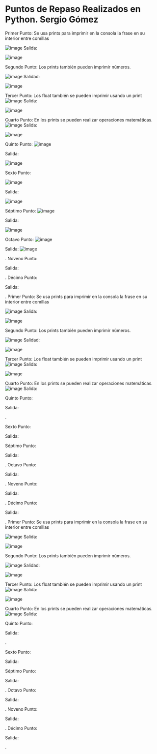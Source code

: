 # Puntos de Repaso Realizados en Python. Sergio Gómez

Primer Punto: Se usa prints para imprimir en la consola la frase en su interior entre comillas

![image](https://github.com/user-attachments/assets/45fa0230-464c-44c0-ad0b-eca413bb1550)
Salida:

![image](https://github.com/user-attachments/assets/c7ed6051-9065-4a13-bc5c-1c6cac70785f)

Segundo Punto: Los prints también pueden imprimir números.

![image](https://github.com/user-attachments/assets/ecb62093-b131-4f20-b559-910dd46ffb70)
Salidad:

![image](https://github.com/user-attachments/assets/cfef4526-42b3-483b-ab09-261977ffa214)

Tercer Punto: Los float también se pueden imprimir usando un print
![image](https://github.com/user-attachments/assets/f9a3aebe-e7a5-46d3-a6d4-83d16909afc7)
Salida:

![image](https://github.com/user-attachments/assets/0d7e5e6d-3085-44a1-9e6e-b05759caa7f3)

Cuarto Punto: En los prints se pueden realizar operaciones matemáticas.
![image](https://github.com/user-attachments/assets/affa377f-76f4-4496-b9d1-b1bbc80c0ca9)
Salida:

![image](https://github.com/user-attachments/assets/cdd9e167-cac2-4fae-afec-2595cf8ea755)

Quinto Punto:
![image](https://github.com/user-attachments/assets/f6ffbf9d-5d09-468a-8f2c-99b7d325815b)

Salida:

![image](https://github.com/user-attachments/assets/534f76f0-f1d7-487e-aa45-f1b6b42875f0)

Sexto Punto:

![image](https://github.com/user-attachments/assets/5c0eeb40-acad-4470-bb7b-10970482214c)

Salida:

![image](https://github.com/user-attachments/assets/82fc7e64-3191-4dab-83a7-95ec63902a23)


Séptimo Punto:
![image](https://github.com/user-attachments/assets/afc47c9b-61d8-4c84-8911-645c3f8f5434)

Salida:

![image](https://github.com/user-attachments/assets/7af36273-07d3-4531-9cdf-07865db5254e)

Octavo Punto:
![image](https://github.com/user-attachments/assets/82fabb85-9abc-4a8a-8373-44845fafa3ef)

Salida:
![image](https://github.com/user-attachments/assets/6ef19e2c-3028-480e-8e19-6105fc29edb3)


.
Noveno Punto:

Salida:

.
Décimo Punto:

Salida:

.
Primer Punto: Se usa prints para imprimir en la consola la frase en su interior entre comillas

![image](https://github.com/user-attachments/assets/45fa0230-464c-44c0-ad0b-eca413bb1550)
Salida:

![image](https://github.com/user-attachments/assets/c7ed6051-9065-4a13-bc5c-1c6cac70785f)

Segundo Punto: Los prints también pueden imprimir números.

![image](https://github.com/user-attachments/assets/ecb62093-b131-4f20-b559-910dd46ffb70)
Salidad:

![image](https://github.com/user-attachments/assets/cfef4526-42b3-483b-ab09-261977ffa214)

Tercer Punto: Los float también se pueden imprimir usando un print
![image](https://github.com/user-attachments/assets/f9a3aebe-e7a5-46d3-a6d4-83d16909afc7)
Salida:

![image](https://github.com/user-attachments/assets/0d7e5e6d-3085-44a1-9e6e-b05759caa7f3)

Cuarto Punto: En los prints se pueden realizar operaciones matemáticas.
![image](https://github.com/user-attachments/assets/affa377f-76f4-4496-b9d1-b1bbc80c0ca9)
Salida:

Quinto Punto:

Salida:

.

Sexto Punto:

Salida:

Séptimo Punto:

Salida:

.
Octavo Punto:

Salida:

.
Noveno Punto:

Salida:

.
Décimo Punto:

Salida:

.
Primer Punto: Se usa prints para imprimir en la consola la frase en su interior entre comillas

![image](https://github.com/user-attachments/assets/45fa0230-464c-44c0-ad0b-eca413bb1550)
Salida:

![image](https://github.com/user-attachments/assets/c7ed6051-9065-4a13-bc5c-1c6cac70785f)

Segundo Punto: Los prints también pueden imprimir números.

![image](https://github.com/user-attachments/assets/ecb62093-b131-4f20-b559-910dd46ffb70)
Salidad:

![image](https://github.com/user-attachments/assets/cfef4526-42b3-483b-ab09-261977ffa214)

Tercer Punto: Los float también se pueden imprimir usando un print
![image](https://github.com/user-attachments/assets/f9a3aebe-e7a5-46d3-a6d4-83d16909afc7)
Salida:

![image](https://github.com/user-attachments/assets/0d7e5e6d-3085-44a1-9e6e-b05759caa7f3)

Cuarto Punto: En los prints se pueden realizar operaciones matemáticas.
![image](https://github.com/user-attachments/assets/affa377f-76f4-4496-b9d1-b1bbc80c0ca9)
Salida:

Quinto Punto:

Salida:

.

Sexto Punto:

Salida:

Séptimo Punto:

Salida:

.
Octavo Punto:

Salida:

.
Noveno Punto:

Salida:

.
Décimo Punto:

Salida:

.



